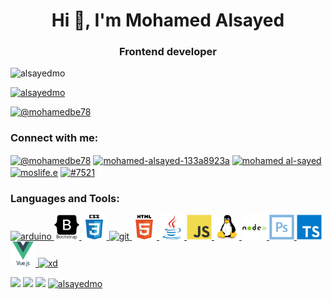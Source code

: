 <h1 align="center">Hi 👋, I'm Mohamed Alsayed</h1>
<h3 align="center">Frontend developer</h3>

<p align="left"> <img src="https://komarev.com/ghpvc/?username=alsayedmo&label=Profile%20views&color=0e75b6&style=flat" alt="alsayedmo" /> </p>

<p align="left"> <a href="https://github.com/ryo-ma/github-profile-trophy"><img src="https://github-profile-trophy.vercel.app/?username=alsayedmo" alt="alsayedmo" /></a> </p>

<p align="left"> <a href="https://twitter.com/@mohamedbe78" target="blank"><img src="https://img.shields.io/twitter/follow/@mohamedbe78?logo=twitter&style=for-the-badge" alt="@mohamedbe78" /></a> </p>

<h3 align="left">Connect with me:</h3>
<p align="left">
<a href="https://twitter.com/@mohamedbe78" target="blank"><img align="center" src="https://raw.githubusercontent.com/rahuldkjain/github-profile-readme-generator/master/src/images/icons/Social/twitter.svg" alt="@mohamedbe78" height="30" width="40" /></a>
<a href="https://linkedin.com/in/mohamed-alsayed-133a8923a" target="blank"><img align="center" src="https://raw.githubusercontent.com/rahuldkjain/github-profile-readme-generator/master/src/images/icons/Social/linked-in-alt.svg" alt="mohamed-alsayed-133a8923a" height="30" width="40" /></a>
<a href="https://fb.com/mohamed al-sayed" target="blank"><img align="center" src="https://raw.githubusercontent.com/rahuldkjain/github-profile-readme-generator/master/src/images/icons/Social/facebook.svg" alt="mohamed al-sayed" height="30" width="40" /></a>
<a href="https://instagram.com/moslife.e" target="blank"><img align="center" src="https://raw.githubusercontent.com/rahuldkjain/github-profile-readme-generator/master/src/images/icons/Social/instagram.svg" alt="moslife.e" height="30" width="40" /></a>
<a href="https://discord.gg/#7521" target="blank"><img align="center" src="https://raw.githubusercontent.com/rahuldkjain/github-profile-readme-generator/master/src/images/icons/Social/discord.svg" alt="#7521" height="30" width="40" /></a>
</p>

<h3 align="left">Languages and Tools:</h3>
<p align="left"> <a href="https://www.arduino.cc/" target="_blank" rel="noreferrer"> <img src="https://cdn.worldvectorlogo.com/logos/arduino-1.svg" alt="arduino" width="40" height="40"/> </a> <a href="https://getbootstrap.com" target="_blank" rel="noreferrer"> <img src="https://raw.githubusercontent.com/devicons/devicon/master/icons/bootstrap/bootstrap-plain-wordmark.svg" alt="bootstrap" width="40" height="40"/> </a> <a href="https://www.w3schools.com/css/" target="_blank" rel="noreferrer"> <img src="https://raw.githubusercontent.com/devicons/devicon/master/icons/css3/css3-original-wordmark.svg" alt="css3" width="40" height="40"/> </a> <a href="https://git-scm.com/" target="_blank" rel="noreferrer"> <img src="https://www.vectorlogo.zone/logos/git-scm/git-scm-icon.svg" alt="git" width="40" height="40"/> </a> <a href="https://www.w3.org/html/" target="_blank" rel="noreferrer"> <img src="https://raw.githubusercontent.com/devicons/devicon/master/icons/html5/html5-original-wordmark.svg" alt="html5" width="40" height="40"/> </a> <a href="https://www.java.com" target="_blank" rel="noreferrer"> <img src="https://raw.githubusercontent.com/devicons/devicon/master/icons/java/java-original.svg" alt="java" width="40" height="40"/> </a> <a href="https://developer.mozilla.org/en-US/docs/Web/JavaScript" target="_blank" rel="noreferrer"> <img src="https://raw.githubusercontent.com/devicons/devicon/master/icons/javascript/javascript-original.svg" alt="javascript" width="40" height="40"/> </a> <a href="https://www.linux.org/" target="_blank" rel="noreferrer"> <img src="https://raw.githubusercontent.com/devicons/devicon/master/icons/linux/linux-original.svg" alt="linux" width="40" height="40"/> </a> <a href="https://nodejs.org" target="_blank" rel="noreferrer"> <img src="https://raw.githubusercontent.com/devicons/devicon/master/icons/nodejs/nodejs-original-wordmark.svg" alt="nodejs" width="40" height="40"/> </a> <a href="https://www.photoshop.com/en" target="_blank" rel="noreferrer"> <img src="https://raw.githubusercontent.com/devicons/devicon/master/icons/photoshop/photoshop-line.svg" alt="photoshop" width="40" height="40"/> </a> <a href="https://www.typescriptlang.org/" target="_blank" rel="noreferrer"> <img src="https://raw.githubusercontent.com/devicons/devicon/master/icons/typescript/typescript-original.svg" alt="typescript" width="40" height="40"/> </a> <a href="https://vuejs.org/" target="_blank" rel="noreferrer"> <img src="https://raw.githubusercontent.com/devicons/devicon/master/icons/vuejs/vuejs-original-wordmark.svg" alt="vuejs" width="40" height="40"/> </a> <a href="https://www.adobe.com/products/xd.html" target="_blank" rel="noreferrer"> <img src="https://cdn.worldvectorlogo.com/logos/adobe-xd.svg" alt="xd" width="40" height="40"/> </a> </p>

<p>
     	<img width="38%" src="https://github-readme-stats.vercel.app/api/top-langs?username=alsayedmo&layout=compact&show_icons=true&theme=radical">
	<img width="50%" src="https://github-readme-stats.vercel.app/api?username=alsayedmo&show_icons=true&theme=radical">
     	<img width="50%" src="https://github-readme-streak-stats.herokuapp.com/?user=alsayedmo&show_icons=true&theme=radical">
	<a href="https://github.com/ryo-ma/github-profile-trophy"><img src="https://github-profile-trophy.vercel.app/?username=alsayedmo" alt="alsayedmo" /></a>
	<a href="https://twitter.com/" target="blank"><img src="https://img.shields.io/twitter/follow/?logo=twitter&style=for-the-badge" alt="" /></a>
</p>


